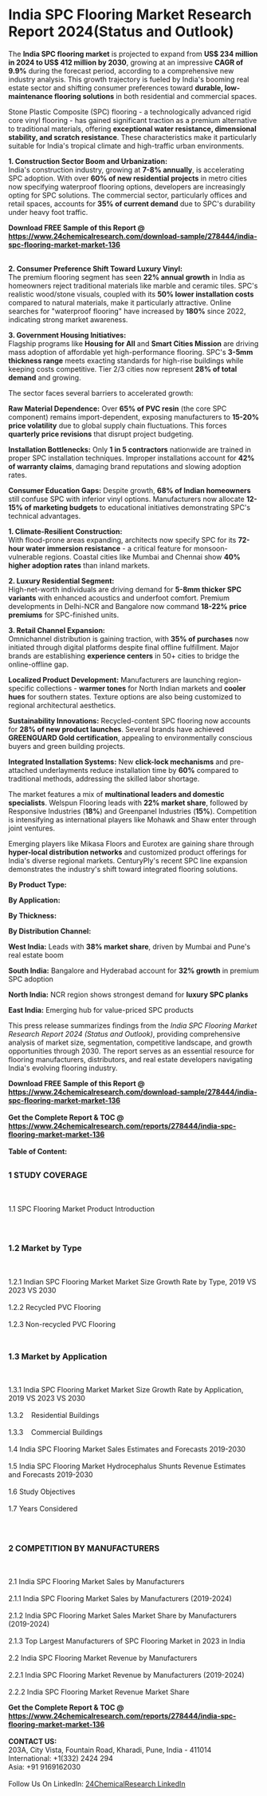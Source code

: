 <h1>India SPC Flooring Market Research Report 2024(Status and Outlook)</h1><p>The <strong>India SPC flooring market</strong> is projected to expand from <strong>US$ 234 million in 2024 to US$ 412 million by 2030</strong>, growing at an impressive <strong>CAGR of 9.9%</strong> during the forecast period, according to a comprehensive new industry analysis. This growth trajectory is fueled by India's booming real estate sector and shifting consumer preferences toward <strong>durable, low-maintenance flooring solutions</strong> in both residential and commercial spaces.</p><p>Stone Plastic Composite (SPC) flooring - a technologically advanced rigid core vinyl flooring - has gained significant traction as a premium alternative to traditional materials, offering <strong>exceptional water resistance, dimensional stability, and scratch resistance</strong>. These characteristics make it particularly suitable for India's tropical climate and high-traffic urban environments.</p><p><strong>1. Construction Sector Boom and Urbanization:</strong><br>
India's construction industry, growing at <strong>7-8% annually</strong>, is accelerating SPC adoption. With over <strong>60% of new residential projects</strong> in metro cities now specifying waterproof flooring options, developers are increasingly opting for SPC solutions. The commercial sector, particularly offices and retail spaces, accounts for <strong>35% of current demand</strong> due to SPC's durability under heavy foot traffic.</p><div><b>Download FREE Sample of this Report @ 
            <a href="https://www.24chemicalresearch.com/download-sample/278444/india-spc-flooring-market-market-136">
            https://www.24chemicalresearch.com/download-sample/278444/india-spc-flooring-market-market-136</a></b></div><br><p><strong>2. Consumer Preference Shift Toward Luxury Vinyl:</strong><br>
The premium flooring segment has seen <strong>22% annual growth</strong> in India as homeowners reject traditional materials like marble and ceramic tiles. SPC's realistic wood/stone visuals, coupled with its <strong>50% lower installation costs</strong> compared to natural materials, make it particularly attractive. Online searches for "waterproof flooring" have increased by <strong>180%</strong> since 2022, indicating strong market awareness.</p><p><strong>3. Government Housing Initiatives:</strong><br>
Flagship programs like <strong>Housing for All</strong> and <strong>Smart Cities Mission</strong> are driving mass adoption of affordable yet high-performance flooring. SPC's <strong>3-5mm thickness range</strong> meets exacting standards for high-rise buildings while keeping costs competitive. Tier 2/3 cities now represent <strong>28% of total demand</strong> and growing.</p><p>The sector faces several barriers to accelerated growth:</p><p><strong>Raw Material Dependence:</strong> Over <strong>65% of PVC resin</strong> (the core SPC component) remains import-dependent, exposing manufacturers to <strong>15-20% price volatility</strong> due to global supply chain fluctuations. This forces <strong>quarterly price revisions</strong> that disrupt project budgeting.</p><p><strong>Installation Bottlenecks:</strong> Only <strong>1 in 5 contractors</strong> nationwide are trained in proper SPC installation techniques. Improper installations account for <strong>42% of warranty claims</strong>, damaging brand reputations and slowing adoption rates.</p><p><strong>Consumer Education Gaps:</strong> Despite growth, <strong>68% of Indian homeowners</strong> still confuse SPC with inferior vinyl options. Manufacturers now allocate <strong>12-15% of marketing budgets</strong> to educational initiatives demonstrating SPC's technical advantages.</p><p><strong>1. Climate-Resilient Construction:</strong><br>
With flood-prone areas expanding, architects now specify SPC for its <strong>72-hour water immersion resistance</strong> - a critical feature for monsoon-vulnerable regions. Coastal cities like Mumbai and Chennai show <strong>40% higher adoption rates</strong> than inland markets.</p><p><strong>2. Luxury Residential Segment:</strong><br>
High-net-worth individuals are driving demand for <strong>5-8mm thicker SPC variants</strong> with enhanced acoustics and underfoot comfort. Premium developments in Delhi-NCR and Bangalore now command <strong>18-22% price premiums</strong> for SPC-finished units.</p><p><strong>3. Retail Channel Expansion:</strong><br>
Omnichannel distribution is gaining traction, with <strong>35% of purchases</strong> now initiated through digital platforms despite final offline fulfillment. Major brands are establishing <strong>experience centers</strong> in 50+ cities to bridge the online-offline gap.</p><p><strong>Localized Product Development:</strong> Manufacturers are launching region-specific collections - <strong>warmer tones</strong> for North Indian markets and <strong>cooler hues</strong> for southern states. Texture options are also being customized to regional architectural aesthetics.</p><p><strong>Sustainability Innovations:</strong> Recycled-content SPC flooring now accounts for <strong>28% of new product launches</strong>. Several brands have achieved <strong>GREENGUARD Gold certification</strong>, appealing to environmentally conscious buyers and green building projects.</p><p><strong>Integrated Installation Systems:</strong> New <strong>click-lock mechanisms</strong> and pre-attached underlayments reduce installation time by <strong>60%</strong> compared to traditional methods, addressing the skilled labor shortage.</p><p>The market features a mix of <strong>multinational leaders and domestic specialists</strong>. Welspun Flooring leads with <strong>22% market share</strong>, followed by Responsive Industries (<strong>18%</strong>) and Greenpanel Industries (<strong>15%</strong>). Competition is intensifying as international players like Mohawk and Shaw enter through joint ventures.</p><p>Emerging players like Mikasa Floors and Eurotex are gaining share through <strong>hyper-local distribution networks</strong> and customized product offerings for India's diverse regional markets. CenturyPly's recent SPC line expansion demonstrates the industry's shift toward integrated flooring solutions.</p><p><strong>By Product Type:</strong></p><p><strong>By Application:</strong></p><p><strong>By Thickness:</strong></p><p><strong>By Distribution Channel:</strong></p><p><strong>West India:</strong> Leads with <strong>38% market share</strong>, driven by Mumbai and Pune's real estate boom</p><p><strong>South India:</strong> Bangalore and Hyderabad account for <strong>32% growth</strong> in premium SPC adoption</p><p><strong>North India:</strong> NCR region shows strongest demand for <strong>luxury SPC planks</strong></p><p><strong>East India:</strong> Emerging hub for value-priced SPC products</p><p>This press release summarizes findings from the <em>India SPC Flooring Market Research Report 2024 (Status and Outlook)</em>, providing comprehensive analysis of market size, segmentation, competitive landscape, and growth opportunities through 2030. The report serves as an essential resource for flooring manufacturers, distributors, and real estate developers navigating India's evolving flooring industry.</p><div><b>Download FREE Sample of this Report @ 
            <a href="https://www.24chemicalresearch.com/download-sample/278444/india-spc-flooring-market-market-136">
            https://www.24chemicalresearch.com/download-sample/278444/india-spc-flooring-market-market-136</a></b></div><br><div><b>Get the Complete Report & TOC @ 
            <a href="https://www.24chemicalresearch.com/reports/278444/india-spc-flooring-market-market-136">
            https://www.24chemicalresearch.com/reports/278444/india-spc-flooring-market-market-136</a></b></div><br>
            <b>Table of Content:</b><p><h2><span style="font-size:16px"><strong>1 STUDY COVERAGE</strong></span></h2><br />
<p>1.1 SPC Flooring Market Product Introduction</p><br />
<h2><span style="font-size:16px"><strong>1.2 Market by Type</strong></span></h2><br />
<p>1.2.1 Indian SPC Flooring Market Market Size Growth Rate by Type, 2019 VS 2023 VS 2030<br /><br />
1.2.2 Recycled PVC Flooring&nbsp;&nbsp; &nbsp;<br /><br />
1.2.3 Non-recycled PVC Flooring<br /><br />
<h2><span style="font-size:16px"><strong>1.3 Market by Application</strong></span></h2><br />
<p>1.3.1 India SPC Flooring Market Market Size Growth Rate by Application, 2019 VS 2023 VS 2030<br /><br />
1.3.2&nbsp;&nbsp; &nbsp;Residential Buildings<br /><br />
1.3.3&nbsp;&nbsp; &nbsp;Commercial Buildings<br /><br />
1.4 India SPC Flooring Market Sales Estimates and Forecasts 2019-2030<br /><br />
1.5 India SPC Flooring Market Hydrocephalus Shunts Revenue Estimates and Forecasts 2019-2030<br /><br />
1.6 Study Objectives<br /><br />
1.7 Years Considered</p><br />
<h2><span style="font-size:16px"><strong>2 COMPETITION BY MANUFACTURERS</strong></span></h2><br />
<p>2.1 India SPC Flooring Market Sales by Manufacturers<br /><br />
2.1.1 India SPC Flooring Market Sales by Manufacturers (2019-2024)<br /><br />
2.1.2 India SPC Flooring Market Sales Market Share by Manufacturers (2019-2024)<br /><br />
2.1.3 Top Largest Manufacturers of SPC Flooring Market in 2023 in India<br /><br />
2.2 India SPC Flooring Market Revenue by Manufacturers<br /><br />
2.2.1 India SPC Flooring Market Revenue by Manufacturers (2019-2024)<br /><br />
2.2.2 India SPC Flooring Market Revenue Market Share </p><div><b>Get the Complete Report & TOC @ 
            <a href="https://www.24chemicalresearch.com/reports/278444/india-spc-flooring-market-market-136">
            https://www.24chemicalresearch.com/reports/278444/india-spc-flooring-market-market-136</a></b></div><br><b>CONTACT US:</b><br>
            203A, City Vista, Fountain Road, Kharadi, Pune, India - 411014<br>
            International: +1(332) 2424 294<br>
            Asia: +91 9169162030 <br><br>
            Follow Us On LinkedIn: <a href="https://www.linkedin.com/company/24chemicalresearch/">24ChemicalResearch LinkedIn</a>